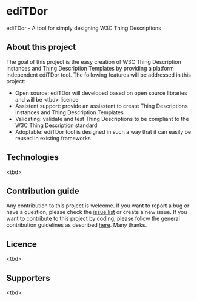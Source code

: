 # ediTDor
ediTDor - A tool for simply designing W3C Thing Descriptions

## About this project
The goal of this project is the easy creation of W3C Thing Description instances and Thing Description Templates by providing a platform independent ediTDor tool. The following features will be addressed in this project:

* Open source: ediTDor will developed based on open source libraries and will be \<tbd\> licence
* Assistent support: provide an assisstent to create Thing Descriptions instances and Thing Description Templates
* Validating: validate and test Thing Descriptions to be compliant to the W3C Thing Description standard 
* Adoptable: ediTDor tool is designed in such a way that it can easily be reused in existing frameworks 

## Technologies
\<tbd\>

## Contribution guide
Any contribution to this project is welcome. If you want to report a bug or have a question, please check the [issue list](https://github.com/Web-of-Things/ediTDor/issues) or create a new issue. If you want to contribute to this project by coding, please follow the general contribution guidelines as described [here](https://github.com/firstcontributions/first-contributions/blob/master/README.md). Many thanks. 

## Licence
\<tbd\>
  
## Supporters 
\<tbd\>
